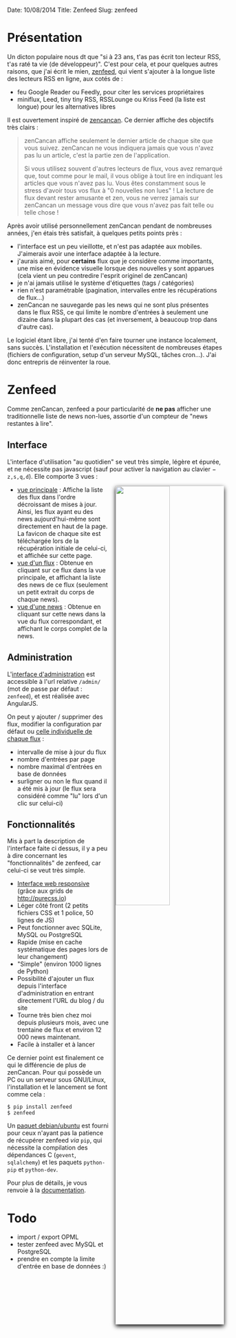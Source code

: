 Date: 10/08/2014
Title: Zenfeed
Slug: zenfeed

Présentation
============

Un dicton populaire nous dt que "si à 23 ans, t'as pas écrit ton lecteur RSS, t'as raté ta vie (de développeur)". C'est pour cela, et pour quelques autres raisons, que j'ai écrit le mien, [zenfeed](https://github.com/fspot/zenfeed), qui vient s'ajouter à la longue liste des lecteurs RSS en ligne, aux cotés de :

- feu Google Reader ou Feedly, pour citer les services propriétaires
- miniflux, Leed, tiny tiny RSS, RSSLounge ou Kriss Feed (la liste est longue) pour les alternatives libres

Il est ouvertement inspiré de [zencancan](http://zencancan.com). Ce dernier affiche des objectifs très clairs :

> zenCancan affiche seulement le dernier article de chaque site que vous suivez.
> zenCancan ne vous indiquera jamais que vous n'avez pas lu un article, c'est la partie zen de l'application.
>
> Si vous utilisez souvent d'autres lecteurs de flux, vous avez remarqué que, tout comme pour le mail, il vous oblige à tout lire en indiquant les articles que vous n'avez pas lu.
> Vous êtes constamment sous le stress d'avoir tous vos flux à "0 nouvelles non lues" !
> La lecture de flux devant rester amusante et zen, vous ne verrez jamais sur zenCancan un message vous dire que vous n'avez pas fait telle ou telle chose !

Après avoir utilisé personnellement zenCancan pendant de nombreuses années, j'en étais très satisfait, à quelques petits points près :

- l'interface est un peu vieillotte, et n'est pas adaptée aux mobiles. J'aimerais avoir une interface adaptée à la lecture.
- j'aurais aimé, pour **certains** flux que je considère comme importants, une mise en évidence visuelle lorsque des nouvelles y sont apparues (cela vient un peu contredire l'esprit originel de zenCancan)
- je n'ai jamais utilisé le système d'étiquettes (tags / catégories)
- rien n'est paramétrable (pagination, intervalles entre les récupérations de flux…)
- zenCancan ne sauvegarde pas les news qui ne sont plus présentes dans le flux RSS, ce qui limite le nombre d'entrées à seulement une dizaine dans la plupart des cas (et inversement, à beaucoup trop dans d'autre cas).

Le logiciel étant libre, j'ai tenté d'en faire tourner une instance localement, sans succès. L'installation et l'exécution nécessitent de nombreuses étapes (fichiers de configuration, setup d'un serveur MySQL, tâches cron…). J'ai donc entrepris de réinventer la roue.

Zenfeed
=======

Comme zenCancan, zenfeed a pour particularité de **ne pas** afficher une traditionnelle liste de news non-lues, assortie d'un compteur de "news restantes à lire".

Interface
---------

L'interface d'utilisation "au quotidien" se veut très simple, légère et épurée, et ne nécessite pas javascript (sauf pour activer la navigation au clavier − `z,s,q,d`). Elle comporte 3 vues :


<img style="float:right; box-shadow: 0px 4px 10px #000; margin-left: 15px;" width="50%" src="https://cdn.mediacru.sh/85fg1zEf8fQR.png" />

- [vue principale](https://cdn.mediacru.sh/85fg1zEf8fQR.png) : Affiche la liste des flux dans l'ordre décroissant de mises à jour. Ainsi, les flux ayant eu des news aujourd'hui-même sont directement en haut de la page. La favicon de chaque site est téléchargée lors de la récupération initiale de celui-ci, et affichée sur cette page.
- [vue d'un flux](https://cdn.mediacru.sh/pX8d2iWXpHI6.png) : Obtenue en cliquant sur ce flux dans la vue principale, et affichant la liste des news de ce flux (seulement un petit extrait du corps de chaque news).
- [vue d'une news](https://cdn.mediacru.sh/3iiUrJfCRFql.png) : Obtenue en cliquant sur cette news dans la vue du flux correspondant, et affichant le corps complet de la news.

Administration
--------------

L'[interface d'administration](https://cdn.mediacru.sh/DRRPrVzm1On_.png) est accessible à l'url relative `/admin/` (mot de passe par défaut : `zenfeed`), et est réalisée avec AngularJS.

On peut y ajouter / supprimer des flux, modifier la configuration par défaut ou [celle individuelle de chaque flux](https://cdn.mediacru.sh/I6U0s_AkoaRz.png) :

- intervalle de mise à jour du flux
- nombre d'entrées par page
- nombre maximal d'entrées en base de données
- surligner ou non le flux quand il a été mis à jour (le flux sera considéré comme "lu" lors d'un clic sur celui-ci)

Fonctionnalités
---------------

Mis à part la description de l'interface faite ci dessus, il y a peu à dire concernant les "fonctionnalités" de zenfeed, car celui-ci se veut très simple.

- [Interface web responsive](https://cdn.mediacru.sh/2qFVC52hgB6X.png) (grâce aux grids de <http://purecss.io>)
- Léger côté front (2 petits fichiers CSS et 1 police, 50 lignes de JS)
- Peut fonctionner avec SQLite, MySQL ou PostgreSQL
- Rapide (mise en cache systématique des pages lors de leur changement)
- "Simple" (environ 1000 lignes de Python)
- Possibilité d'ajouter un flux depuis l'interface d'administration en entrant directement l'URL du blog / du site
- Tourne très bien chez moi depuis plusieurs mois, avec une trentaine de flux et environ 12 000 news maintenant.
- Facile à installer et à lancer

Ce dernier point est finalement ce qui le différencie de plus de zenCancan. Pour qui possède un PC ou un serveur sous GNU/Linux, l'installation et le lancement se font comme cela :

    $ pip install zenfeed
    $ zenfeed

Un [paquet debian/ubuntu](http://fspot.org/pkg/zenfeed.deb) est fourni pour ceux n'ayant pas la patience de récupérer zenfeed *via* `pip`, qui nécessite la compilation des dépendances C (`gevent`, `sqlalchemy`) et les paquets `python-pip` et `python-dev`.

Pour plus de détails, je vous renvoie à la [documentation](http://fspot.github.io/zenfeed/).

Todo
====

- import / export OPML
- tester zenfeed avec MySQL et PostgreSQL
- prendre en compte la limite d'entrée en base de données :)
